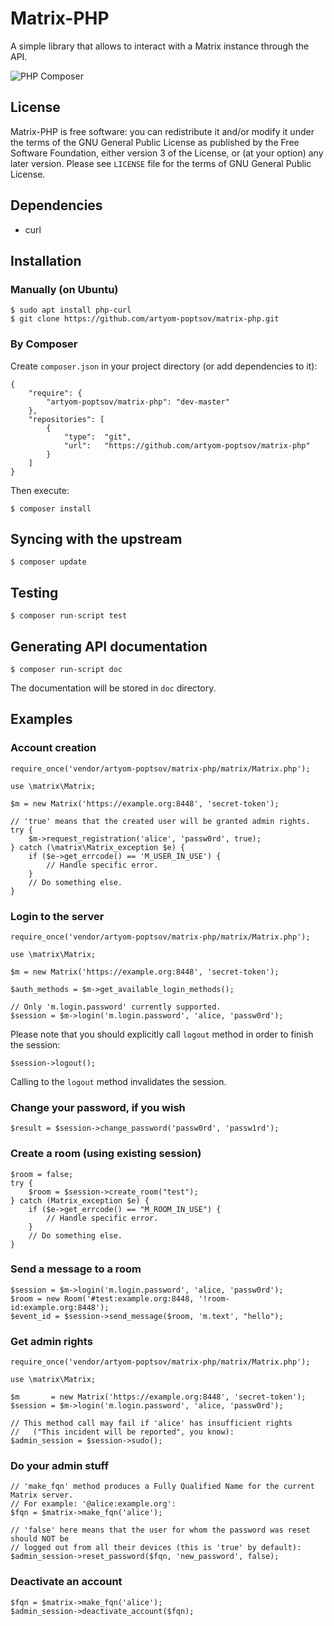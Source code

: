 # Matrix-PHP
A simple library that allows to interact with a Matrix instance through the API.

![PHP Composer](https://github.com/artyom-poptsov/matrix-php/workflows/PHP%20Composer/badge.svg)

## License
Matrix-PHP is free software: you can redistribute it and/or modify it under the
terms of the GNU General Public License as published by the Free Software
Foundation, either version 3 of the License, or (at your option) any later
version. Please see `LICENSE` file for the terms of GNU General Public License.

## Dependencies
- curl

## Installation
### Manually (on Ubuntu)
```
$ sudo apt install php-curl
$ git clone https://github.com/artyom-poptsov/matrix-php.git
```

### By Composer
Create `composer.json` in your project directory (or add dependencies to it):
```
{
    "require": {
        "artyom-poptsov/matrix-php": "dev-master"
    },
    "repositories": [
        {
            "type":  "git",
            "url":   "https://github.com/artyom-poptsov/matrix-php"
        }
    ]
}
```

Then execute:
```
$ composer install
```

## Syncing with the upstream
```
$ composer update
```

## Testing
```
$ composer run-script test
```

## Generating API documentation
```
$ composer run-script doc
```

The documentation will be stored in `doc` directory.

## Examples
### Account creation
```
require_once('vendor/artyom-poptsov/matrix-php/matrix/Matrix.php');

use \matrix\Matrix;

$m = new Matrix('https://example.org:8448', 'secret-token');

// 'true' means that the created user will be granted admin rights.
try {
    $m->request_registration('alice', 'passw0rd', true);
} catch (\matrix\Matrix_exception $e) {
    if ($e->get_errcode() == 'M_USER_IN_USE') {
        // Handle specific error.
    }
    // Do something else.
}

```

### Login to the server
```
require_once('vendor/artyom-poptsov/matrix-php/matrix/Matrix.php');

use \matrix\Matrix;

$m = new Matrix('https://example.org:8448', 'secret-token');

$auth_methods = $m->get_available_login_methods();

// Only 'm.login.password' currently supported.
$session = $m->login('m.login.password', 'alice, 'passw0rd');
```

Please note that you should explicitly call `logout` method in order to finish
the session:
```
$session->logout();
```

Calling to the `logout` method invalidates the session.

### Change your password, if you wish
```
$result = $session->change_password('passw0rd', 'passw1rd');
```

### Create a room (using existing session)
```
$room = false;
try {
    $room = $session->create_room("test");
} catch (Matrix_exception $e) {
    if ($e->get_errcode() == "M_ROOM_IN_USE") {
        // Handle specific error.
    }
    // Do something else.
}
```

### Send a message to a room
```
$session = $m->login('m.login.password', 'alice, 'passw0rd');
$room = new Room('#test:example.org:8448, '!room-id:example.org:8448');
$event_id = $session->send_message($room, 'm.text', "hello");
```

### Get admin rights
```
require_once('vendor/artyom-poptsov/matrix-php/matrix/Matrix.php');

use \matrix\Matrix;

$m       = new Matrix('https://example.org:8448', 'secret-token');
$session = $m->login('m.login.password', 'alice, 'passw0rd');

// This method call may fail if 'alice' has insufficient rights
//   ("This incident will be reported", you know):
$admin_session = $session->sudo();
```

### Do your admin stuff
```
// 'make_fqn' method produces a Fully Qualified Name for the current Matrix server.
// For example: '@alice:example.org':
$fqn = $matrix->make_fqn('alice');

// 'false' here means that the user for whom the password was reset should NOT be
// logged out from all their devices (this is 'true' by default):
$admin_session->reset_password($fqn, 'new_password', false);
```

### Deactivate an account
```
$fqn = $matrix->make_fqn('alice');
$admin_session->deactivate_account($fqn);
```
